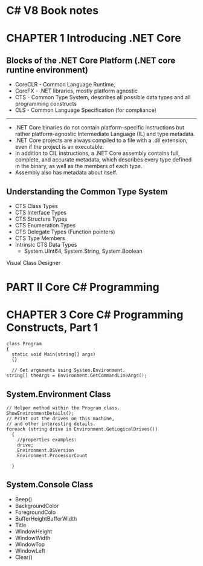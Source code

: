 # C# V8 Book notes


# CHAPTER 1 Introducing .NET Core

## Blocks of the .NET Core Platform (.NET core runtine environment)
- CoreCLR - Common Language Runtime, 
- CoreFX - .NET libraries, mostly platform agnostic
- CTS - Common Type System, describes all possible data types and all programming constructs
- CLS - Common Language Specification (for compliance)


---
- .NET Core binaries do not contain platform-specific instructions but rather platform-agnostic Intermediate Language (IL) and type metadata.
- .NET Core projects are always compiled to a file with a .dll extension, even if the project is an executable.
- In addition to CIL instructions, a .NET Core assembly contains full, complete, and accurate metadata, which describes every type defined in the binary, as well as the members of each type.
- Assembly also has metadata about itself.

## Understanding the Common Type System
- CTS Class Types
- CTS Interface Types
- CTS Structure Types
- CTS Enumeration Types
- CTS Delegate Types (Function pointers)
- CTS Type Members
- Intrinsic CTS Data Types
  - System.UInt64, System.String, System.Boolean

Visual Class Designer

# PART II Core C# Programming
# CHAPTER 3 Core C# Programming Constructs, Part 1

```
class Program
{
  static void Main(string[] args)
  {}
  
  // Get arguments using System.Environment.
string[] theArgs = Environment.GetCommandLineArgs();
```
## System.Environment Class
```
// Helper method within the Program class.
ShowEnvironmentDetails();
// Print out the drives on this machine,
// and other interesting details.
foreach (string drive in Environment.GetLogicalDrives())
  {
    //properties examples:
    drive;
    Environment.OSVersion
    Environment.ProcessorCount
    
  }
```
## System.Console Class
- Beep() 
- BackgroundColor
- ForegroundColo
- BufferHeightBufferWidth
- Title
- WindowHeight
- WindowWidth
- WindowTop
- WindowLeft
- Clear()
